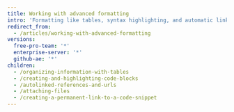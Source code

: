 ```yaml
---
title: Working with advanced formatting
intro: 'Formatting like tables, syntax highlighting, and automatic linking allows you to arrange complex information clearly in your pull requests, issues, and comments.'
redirect_from:
  - /articles/working-with-advanced-formatting
versions:
  free-pro-team: '*'
  enterprise-server: '*'
  github-ae: '*'
children:
  - /organizing-information-with-tables
  - /creating-and-highlighting-code-blocks
  - /autolinked-references-and-urls
  - /attaching-files
  - /creating-a-permanent-link-to-a-code-snippet
---
```



